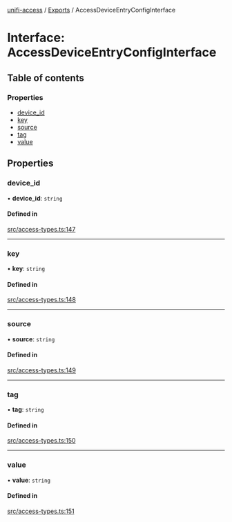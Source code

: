 [unifi-access](../README.md) / [Exports](../modules.md) / AccessDeviceEntryConfigInterface

# Interface: AccessDeviceEntryConfigInterface

## Table of contents

### Properties

- [device\_id](AccessDeviceEntryConfigInterface.md#device_id)
- [key](AccessDeviceEntryConfigInterface.md#key)
- [source](AccessDeviceEntryConfigInterface.md#source)
- [tag](AccessDeviceEntryConfigInterface.md#tag)
- [value](AccessDeviceEntryConfigInterface.md#value)

## Properties

### device\_id

• **device\_id**: `string`

#### Defined in

[src/access-types.ts:147](https://github.com/hjdhjd/unifi-access/blob/870bfaa/src/access-types.ts#L147)

___

### key

• **key**: `string`

#### Defined in

[src/access-types.ts:148](https://github.com/hjdhjd/unifi-access/blob/870bfaa/src/access-types.ts#L148)

___

### source

• **source**: `string`

#### Defined in

[src/access-types.ts:149](https://github.com/hjdhjd/unifi-access/blob/870bfaa/src/access-types.ts#L149)

___

### tag

• **tag**: `string`

#### Defined in

[src/access-types.ts:150](https://github.com/hjdhjd/unifi-access/blob/870bfaa/src/access-types.ts#L150)

___

### value

• **value**: `string`

#### Defined in

[src/access-types.ts:151](https://github.com/hjdhjd/unifi-access/blob/870bfaa/src/access-types.ts#L151)
